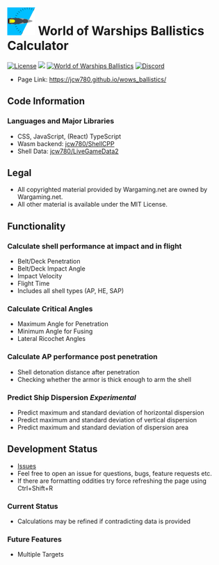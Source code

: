 # <img src="/public/android-chrome-512x512.png" width="64" height="64"> World of Warships Ballistics Calculator
[![License](https://img.shields.io/github/license/jcw780/wows_ballistics)](./LICENSE)
[![](https://img.shields.io/github/commit-activity/m/jcw780/wows_ballistics?style=plastic)](https://github.com/jcw780/wows_ballistics/pulse)
[![World of Warships Ballistics](https://img.shields.io/website?url=https%3A%2F%2Fjcw780.github.io/wows_ballistics/)](https://jcw780.github.io/wows_ballistics/)
[![Discord](https://discordapp.com/api/guilds/731224331136532531/widget.png)](https://discord.gg/fpDB9y5)
- Page Link: https://jcw780.github.io/wows_ballistics/

## Code Information
### Languages and Major Libraries
- CSS, JavaScript, (React) TypeScript
- Wasm backend: [jcw780/ShellCPP](https://github.com/jcw780/ShellCPP)
- Shell Data: [jcw780/LiveGameData2](https://github.com/jcw780/LiveGameData2)
## Legal
- All copyrighted material provided by Wargaming.net are owned by Wargaming.net.
- All other material is available under the MIT License.
## Functionality
### Calculate shell performance at impact and in flight
- Belt/Deck Penetration </br> 
- Belt/Deck Impact Angle </br>  
- Impact Velocity </br> 
- Flight Time </br> 
- Includes all shell types (AP, HE, SAP) <br>
### Calculate Critical Angles
- Maximum Angle for Penetration </br> 
- Minimum Angle for Fusing </br>  
- Lateral Ricochet Angles </br> 
### Calculate AP performance post penetration
- Shell detonation distance after penetration 
- Checking whether the armor is thick enough to arm the shell
### Predict Ship Dispersion *Experimental*
- Predict maximum and standard deviation of horizontal dispersion
- Predict maximum and standard deviation of vertical dispersion
- Predict maximum and standard deviation of dispersion area
## Development Status
- [Issues](https://github.com/jcw780/wows_ballistics/issues)
- Feel free to open an issue for questions, bugs, feature requests etc. 
- If there are formatting oddities try force refreshing the page using Ctrl+Shift+R
### Current Status
- Calculations may be refined if contradicting data is provided
### Future Features
- Multiple Targets



